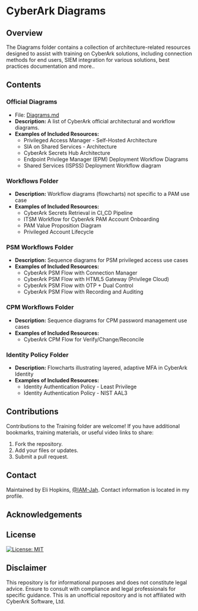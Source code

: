 # CyberArk Diagrams

## Overview

The Diagrams folder contains a collection of architecture-related resources designed to assist with training on CyberArk solutions, including connection methods for end users, SIEM integration for various solutions, best practices documentation and more..

## Contents

### **Official Diagrams**
- File: [Diagrams.md](./Diagrams.md)
- **Description:** A list of CyberArk official architectural and workflow diagrams.
- **Examples of Included Resources:**
  - Privileged Access Manager - Self-Hosted Architecture
  - SIA on Shared Services - Architecture
  - CyberArk Secrets Hub Architecture
  - Endpoint Privilege Manager (EPM) Deployment Workflow Diagrams
  - Shared Services (ISPSS) Deployment Workflow diagram

### **Workflows Folder**
- **Description:** Workflow diagrams (flowcharts) not specific to a PAM use case
- **Examples of Included Resources:**
  - CyberArk Secrets Retrieval in CI_CD Pipeline
  - ITSM Workflow for CyberArk PAM Account Onboarding
  - PAM Value Proposition Diagram
  - Privileged Account Lifecycle

### **PSM Workflows Folder**
- **Description:** Sequence diagrams for PSM privileged access use cases
- **Examples of Included Resources:**
  - CyberArk PSM Flow with Connection Manager
  - CyberArk PSM Flow with HTML5 Gateway (Privilege Cloud)
  - CyberArk PSM Flow with OTP + Dual Control
  - CyberArk PSM Flow with Recording and Auditing

### **CPM Workflows Folder**
- **Description:** Sequence diagrams for CPM password management use cases
- **Examples of Included Resources:**
  - CyberArk CPM Flow for Verify/Change/Reconcile

### **Identity Policy Folder**
- **Description:** Flowcharts illustrating layered, adaptive MFA in CyberArk Identity
- **Examples of Included Resources:**
  - Identity Authentication Policy - Least Privilege
  - Identity Authentication Policy - NIST AAL3

## Contributions

Contributions to the Training folder are welcome! If you have additional bookmarks, training materials, or useful video links to share:
1. Fork the repository.
2. Add your files or updates.
3. Submit a pull request.

## Contact

Maintained by Eli Hopkins, [@IAM-Jah](https://github.com/IAM-Jah). Contact information is located in my profile.

## Acknowledgements

## License

[![License: MIT](https://img.shields.io/badge/License-MIT-yellow.svg)](https://opensource.org/licenses/MIT)

## Disclaimer

This repository is for informational purposes and does not constitute legal advice. Ensure to consult with compliance and legal professionals for specific guidance. This is an unofficial repository and is not affiliated with CyberArk Software, Ltd.